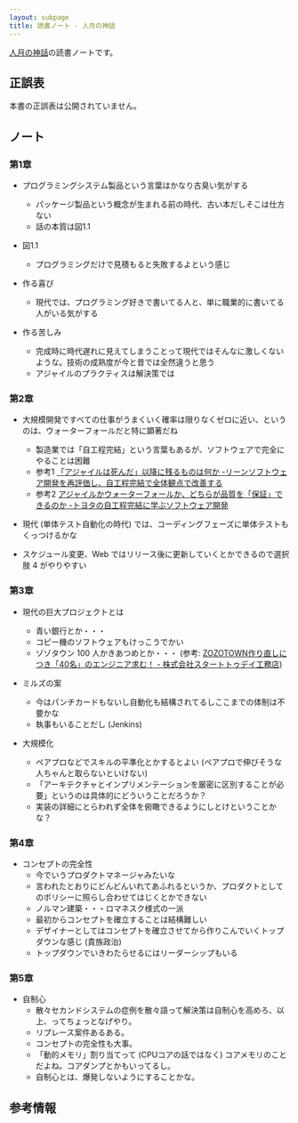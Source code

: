 ```yaml
---
layout: subpage
title: 読書ノート - 人月の神話
---
```


[人月の神話](/workshop/11-manmonth)の読書ノートです。

## 正誤表

本書の正誤表は公開されていません。

## ノート

### 第1章

* プログラミングシステム製品という言葉はかなり古臭い気がする
  * パッケージ製品という概念が生まれる前の時代、古い本だしそこは仕方ない
  * 話の本質は図1.1

* 図1.1
  * プログラミングだけで見積もると失敗するよという感じ

* 作る喜び
  * 現代では、プログラミング好きで書いてる人と、単に職業的に書いてる人がいる気がする

* 作る苦しみ
  * 完成時に時代遅れに見えてしまうことって現代ではそんなに激しくないような。技術の成熟度が今と昔では全然違うと思う
  * アジャイルのプラクティスは解決策では

### 第2章

* 大規模開発ですべての仕事がうまくいく確率は限りなくゼロに近い、というのは、ウォーターフォールだと特に顕著だね
  * 製造業では「自工程完結」という言葉もあるが、ソフトウェアで完全にやることは困難
   * 参考1 [「アジャイルは死んだ」以降に残るものは何か -リーンソフトウェア開発を再評価し、自工程完結で全体観点で改善する](http://qiita.com/kitfactory/items/37b42c0716e1ff1efb28)
   * 参考2 [アジャイルかウォーターフォールか、どちらが品質を「保証」できるのか -トヨタの自工程完結に学ぶソフトウェア開発](http://qiita.com/Koki_jp/items/23f8ca5ee99b5c076976)
* 現代 (単体テスト自動化の時代) では、コーディングフェーズに単体テストもくっつけるかな

* スケジュール変更、Web ではリリース後に更新していくとかできるので選択肢 4 がやりやすい

### 第3章

* 現代の巨大プロジェクトとは
  * 青い銀行とか・・・
  * コピー機のソフトウェアもけっこうでかい
  * ゾゾタウン 100 人かきあつめとか・・・ (参考: [ZOZOTOWN作り直しにつき「40名」のエンジニア求む！ - 株式会社スタートトゥデイ工務店](https://st-komuten.jp/recruit/40engineers/))

* ミルズの案
  * 今はパンチカードもないし自動化も結構されてるしここまでの体制は不要かな
  * 執事もいることだし (Jenkins)

* 大規模化
  * ペアプロなどでスキルの平準化とかするとよい (ペアプロで伸びそうな人ちゃんと取らないといけない)
  * 「アーキテクチャとインプリメンテーションを厳密に区別することが必要」というのは具体的にどういうことだろうか？
  * 実装の詳細にとらわれず全体を俯瞰できるようにしとけということかな？

### 第4章

* コンセプトの完全性
  * 今でいうプロダクトマネージャみたいな
  * 言われたとおりにどんどんいれてあふれるというか、プロダクトとしてのポリシーに照らし合わせてはじくとかできない
  * ノルマン建築・・・ロマネスク様式の一派
  * 最初からコンセプトを確立することは結構難しい
  * デザイナーとしてはコンセプトを確立させてから作りこんでいくトップダウンな感じ (貴族政治)
  * トップダウンでいきわたらせるにはリーダーシップもいる

### 第5章

* 自制心
  * 散々セカンドシステムの症例を散々語って解決策は自制心を高めろ、以上、ってちょっとなげやり。
  * リプレース案件あるある。
  * コンセプトの完全性も大事。
  * 「動的メモリ」割り当てって (CPUコアの話ではなく) コアメモリのことだよね。コアダンプとかもいってるし。
  * 自制心とは、爆発しないようにすることかな。


## 参考情報
 
